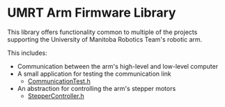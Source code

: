 # UMRT Arm Firmware Library

This library offers functionality common to multiple of the projects supporting the University of Manitoba Robotics Team's robotic arm.

This includes:
* Communication between the arm's high-level and low-level computer
* A small application for testing the communication link
  * [CommunicationTest.h](include/CommunicationTest.h)
* An abstraction for controlling the arm's stepper motors
  * [StepperController.h](include/StepperController.h)